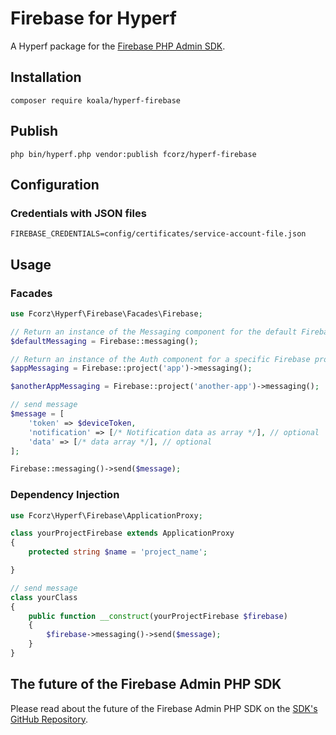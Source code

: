 # Firebase for Hyperf

A Hyperf package for the [Firebase PHP Admin SDK](https://github.com/kreait/firebase-php).

## Installation

```shell
composer require koala/hyperf-firebase
```

## Publish

```shell
php bin/hyperf.php vendor:publish fcorz/hyperf-firebase
```

## Configuration

### Credentials with JSON files

```env
FIREBASE_CREDENTIALS=config/certificates/service-account-file.json
```

## Usage

### Facades

```php
use Fcorz\Hyperf\Firebase\Facades\Firebase;

// Return an instance of the Messaging component for the default Firebase project
$defaultMessaging = Firebase::messaging();

// Return an instance of the Auth component for a specific Firebase project
$appMessaging = Firebase::project('app')->messaging();

$anotherAppMessaging = Firebase::project('another-app')->messaging();

// send message
$message = [
    'token' => $deviceToken,
    'notification' => [/* Notification data as array */], // optional
    'data' => [/* data array */], // optional
];

Firebase::messaging()->send($message);
```

### Dependency Injection

```php
use Fcorz\Hyperf\Firebase\ApplicationProxy;

class yourProjectFirebase extends ApplicationProxy
{
    protected string $name = 'project_name';

}

// send message
class yourClass
{
    public function __construct(yourProjectFirebase $firebase)
    {
        $firebase->messaging()->send($message);
    }
}
```

## The future of the Firebase Admin PHP SDK

Please read about the future of the Firebase Admin PHP SDK on the
[SDK's GitHub Repository](https://github.com/kreait/firebase-php).
